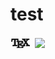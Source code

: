 # test
<svg xmlns="http://www.w3.org/2000/svg" stroke="currentColor" stroke-width="1" viewBox="300 -50 1000 500" width="35" height="18">
      <path d="m6.27 0h-6.09s-.18 2.24-.18 2.24h.24c.14-1.61.29-1.94 1.8-1.94.18 0 .44 0 .54.02.21.04.21.15.21.38v5.25c0 .34 0 .48-1.05.48h-.4v.31c.41-.03 1.42-.03 1.88-.03s1.49 0 1.9.03v-.31h-.4c-1.05 0-1.05-.14-1.05-.48v-5.25c0-.2 0-.34.18-.38.11-.02.38-.02.57-.02 1.5 0 1.65.33 1.79 1.94h.25s-.19-2.24-.19-2.24z" transform="matrix(45 0 0 45 356.35 50.35)"></path>
      <path d="m6.16 4.2h-.25c-.25 1.53-.48 2.26-2.19 2.26h-1.32c-.47 0-.49-.07-.49-.4v-2.66h.89c.97 0 1.08.32 1.08 1.17h.25v-2.64h-.25c0 .85-.11 1.16-1.08 1.16h-.89v-2.39c0-.33.02-.4.49-.4h1.28c1.53 0 1.79.55 1.95 1.94h.25l-.28-2.24h-5.6v.3h.23c.77 0 .79.11.79.47v5.22c0 .36-.02.47-.79.47h-.23v.31h5.74z" transform="matrix(45 0 0 45 602.5 150.25)"></path>
      <path d="m3.76 2.95 1.37-2c.21-.32.55-.64 1.44-.65v-.3h-2.38v.3c.4.01.62.23.62.46 0 .1-.02.12-.09.23 0 0-1.14 1.68-1.14 1.68l-1.28-1.92c-.02-.03-.07-.11-.07-.15 0-.12.22-.29.64-.3v-.3c-.34.03-1.07.03-1.45.03-.31 0-.93-.01-1.3-.03v.3h.19c.55 0 .74.07.93.35 0 0 1.83 2.77 1.83 2.77l-1.63 2.41c-.14.2-.44.66-1.44.66v.31h2.38v-.31c-.46-.01-.63-.28-.63-.46 0-.09.03-.13.1-.24l1.41-2.09 1.58 2.38c.02.04.05.08.05.11 0 .12-.22.29-.65.3v.31c.35-.03 1.08-.03 1.45-.03.42 0 .88.01 1.3.03v-.31h-.19c-.52 0-.73-.05-.94-.36 0 0-2.1-3.18-2.1-3.18z" transform="matrix(45 0 0 45 845.95 47.65)"></path>
    </svg>
<img src="gaussian_distr_svg">
